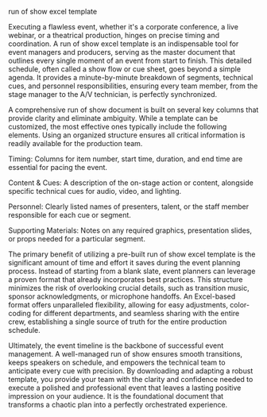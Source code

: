run of show excel template


Executing a flawless event, whether it's a corporate conference, a live webinar, or a theatrical production, hinges on precise timing and coordination. A run of show excel template is an indispensable tool for event managers and producers, serving as the master document that outlines every single moment of an event from start to finish. This detailed schedule, often called a show flow or cue sheet, goes beyond a simple agenda. It provides a minute-by-minute breakdown of segments, technical cues, and personnel responsibilities, ensuring every team member, from the stage manager to the A/V technician, is perfectly synchronized.



A comprehensive run of show document is built on several key columns that provide clarity and eliminate ambiguity. While a template can be customized, the most effective ones typically include the following elements. Using an organized structure ensures all critical information is readily available for the production team.



  
Timing: Columns for item number, start time, duration, and end time are essential for pacing the event.

  
Content & Cues: A description of the on-stage action or content, alongside specific technical cues for audio, video, and lighting.

  
Personnel: Clearly listed names of presenters, talent, or the staff member responsible for each cue or segment.

  
Supporting Materials: Notes on any required graphics, presentation slides, or props needed for a particular segment.





The primary benefit of utilizing a pre-built run of show excel template is the significant amount of time and effort it saves during the event planning process. Instead of starting from a blank slate, event planners can leverage a proven format that already incorporates best practices. This structure minimizes the risk of overlooking crucial details, such as transition music, sponsor acknowledgments, or microphone handoffs. An Excel-based format offers unparalleled flexibility, allowing for easy adjustments, color-coding for different departments, and seamless sharing with the entire crew, establishing a single source of truth for the entire production schedule.



Ultimately, the event timeline is the backbone of successful event management. A well-managed run of show ensures smooth transitions, keeps speakers on schedule, and empowers the technical team to anticipate every cue with precision. By downloading and adapting a robust template, you provide your team with the clarity and confidence needed to execute a polished and professional event that leaves a lasting positive impression on your audience. It is the foundational document that transforms a chaotic plan into a perfectly orchestrated experience.
